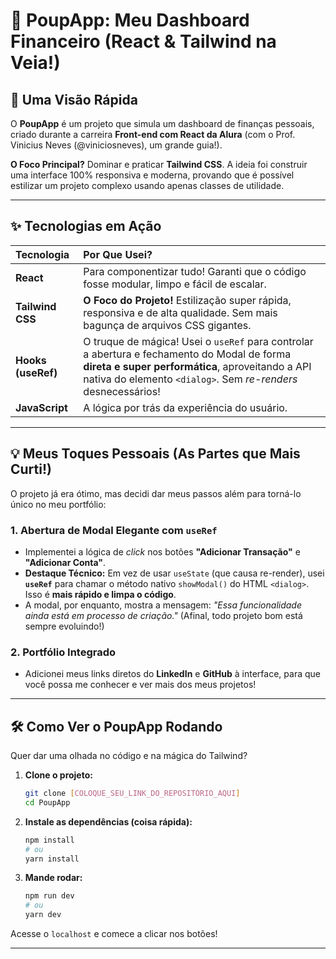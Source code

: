 # 🎉 PoupApp: Meu Dashboard Financeiro (React & Tailwind na Veia!)

## 🚀 Uma Visão Rápida

O **PoupApp** é um projeto que simula um dashboard de finanças pessoais, criado durante a carreira **Front-end com React da Alura** (com o Prof. Vinicius Neves (@viniciosneves), um grande guia!).

**O Foco Principal?** Dominar e praticar **Tailwind CSS**. A ideia foi construir uma interface 100% responsiva e moderna, provando que é possível estilizar um projeto complexo usando apenas classes de utilidade.

---

## ✨ Tecnologias em Ação

| Tecnologia | Por Que Usei? |
| :--- | :--- |
| **React** | Para componentizar tudo! Garanti que o código fosse modular, limpo e fácil de escalar. |
| **Tailwind CSS** | **O Foco do Projeto!** Estilização super rápida, responsiva e de alta qualidade. Sem mais bagunça de arquivos CSS gigantes. |
| **Hooks (useRef)** | O truque de mágica! Usei o `useRef` para controlar a abertura e fechamento do Modal de forma **direta e super performática**, aproveitando a API nativa do elemento `<dialog>`. Sem *re-renders* desnecessários! |
| **JavaScript** | A lógica por trás da experiência do usuário. |

---

## 💡 Meus Toques Pessoais (As Partes que Mais Curti!)

O projeto já era ótimo, mas decidi dar meus passos além para torná-lo único no meu portfólio:

### 1. Abertura de Modal Elegante com `useRef`

* Implementei a lógica de *click* nos botões **"Adicionar Transação"** e **"Adicionar Conta"**.
* **Destaque Técnico:** Em vez de usar `useState` (que causa re-render), usei **`useRef`** para chamar o método nativo `showModal()` do HTML `<dialog>`. Isso é **mais rápido e limpa o código**.
* A modal, por enquanto, mostra a mensagem: *"Essa funcionalidade ainda está em processo de criação."* (Afinal, todo projeto bom está sempre evoluindo!)

### 2. Portfólio Integrado

* Adicionei meus links diretos do **LinkedIn** e **GitHub** à interface, para que você possa me conhecer e ver mais dos meus projetos!

---

## 🛠️ Como Ver o PoupApp Rodando

Quer dar uma olhada no código e na mágica do Tailwind?

1.  **Clone o projeto:**
    ```bash
    git clone [COLOQUE_SEU_LINK_DO_REPOSITÓRIO_AQUI]
    cd PoupApp
    ```

2.  **Instale as dependências (coisa rápida):**
    ```bash
    npm install
    # ou
    yarn install
    ```

3.  **Mande rodar:**
    ```bash
    npm run dev
    # ou
    yarn dev
    ```

Acesse o `localhost` e comece a clicar nos botões!

---
